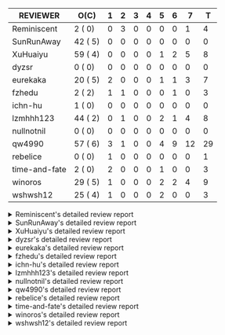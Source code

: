 |   REVIEWER    |  O(C)   | 1 | 2 | 3 | 4 | 5 | 6 | 7  | T  |
|---------------|---------|---|---|---|---|---|---|----|----|
| Reminiscent   |  2 ( 0) | 0 | 3 | 0 | 0 | 0 | 0 |  1 |  4 |
| SunRunAway    | 42 ( 5) | 0 | 0 | 0 | 0 | 0 | 0 |  0 |  0 |
| XuHuaiyu      | 59 ( 4) | 0 | 0 | 0 | 0 | 1 | 2 |  5 |  8 |
| dyzsr         |  0 ( 0) | 0 | 0 | 0 | 0 | 0 | 0 |  0 |  0 |
| eurekaka      | 20 ( 5) | 2 | 0 | 0 | 0 | 1 | 1 |  3 |  7 |
| fzhedu        |  2 ( 2) | 1 | 1 | 0 | 0 | 0 | 1 |  0 |  3 |
| ichn-hu       |  1 ( 0) | 0 | 0 | 0 | 0 | 0 | 0 |  0 |  0 |
| lzmhhh123     | 44 ( 2) | 0 | 1 | 0 | 0 | 2 | 1 |  4 |  8 |
| nullnotnil    |  0 ( 0) | 0 | 0 | 0 | 0 | 0 | 0 |  0 |  0 |
| qw4990        | 57 ( 6) | 3 | 1 | 0 | 0 | 4 | 9 | 12 | 29 |
| rebelice      |  0 ( 0) | 1 | 0 | 0 | 0 | 0 | 0 |  0 |  1 |
| time-and-fate |  2 ( 0) | 2 | 0 | 0 | 0 | 1 | 0 |  0 |  3 |
| winoros       | 29 ( 5) | 1 | 0 | 0 | 0 | 2 | 2 |  4 |  9 |
| wshwsh12      | 25 ( 4) | 1 | 0 | 0 | 0 | 2 | 0 |  0 |  3 |


<details> 
  <summary>Reminiscent's detailed review report</summary> 

## To Be Reviewed

|    REPO    |                                                                   PR                                                                   | C | LASTED |
|------------|----------------------------------------------------------------------------------------------------------------------------------------|---|--------|
| tidb/21896 | [planner: fix union doesn't handle collate correctly (#21854)](https://github.com/pingcap/tidb/pull/21896)                             |   | 43d19h |
| tidb/22354 | [planner: do not cache prepared plan if optimization depends on mutable constant (#22349)](https://github.com/pingcap/tidb/pull/22354) |   | 21d23h |


## Reviewed in Last 7 Days

|    REPO    |                                                                PR                                                                 | C | D |   R    |
|------------|-----------------------------------------------------------------------------------------------------------------------------------|---|---|--------|
| tidb/22641 | [*: do not report error for prepared stmt execution if tidb_snapshot is set (#22568)](https://github.com/pingcap/tidb/pull/22641) |   | 2 | 1h     |
| tidb/22330 | [planner: check error when correlatedAggregateResolver leaves ast.Node (#22222)](https://github.com/pingcap/tidb/pull/22330)      |   | 2 | 21d3h  |
| tidb/22568 | [*: do not report error for prepared stmt execution if tidb_snapshot is set](https://github.com/pingcap/tidb/pull/22568)          |   | 2 | 4d20h  |
| tidb/21964 | [planner: add plancodec id for all type TableScan/IndexScan. (#21935)](https://github.com/pingcap/tidb/pull/21964)                |   | 7 | 34d23h |


</details> 


<details> 
  <summary>SunRunAway's detailed review report</summary> 

## To Be Reviewed

|     REPO     |                                                                      PR                                                                       | C | LASTED  |
|--------------|-----------------------------------------------------------------------------------------------------------------------------------------------|---|---------|
| docs-cn/4913 | [explain: add indexes](https://github.com/pingcap/docs-cn/pull/4913)                                                                          |   | 78d17h  |
| tidb/15370   | [planner,executor: Refactor Shuffle and implement parallel Sort](https://github.com/pingcap/tidb/pull/15370)                                  | Y | 325d18h |
| docs-cn/4933 | [explain: add joins](https://github.com/pingcap/docs-cn/pull/4933)                                                                            |   | 74d20h  |
| tidb/15462   | [executor: implement `graceHashJoin`](https://github.com/pingcap/tidb/pull/15462)                                                             | Y | 321d17h |
| tidb/16967   | [executor: Refactor Shuffle and implement parallel sort (executor part)](https://github.com/pingcap/tidb/pull/16967)                          | Y | 276d10h |
| tidb/17238   | [*: refactor table.Allocator to improve readability](https://github.com/pingcap/tidb/pull/17238)                                              |   | 263d18h |
| tidb/19120   | [executor: Concurrently fetch chunks and insert them to a concurrent hash table in hash build](https://github.com/pingcap/tidb/pull/19120)    |   | 175d21h |
| tidb/19178   | [executor: Refactor probe channel](https://github.com/pingcap/tidb/pull/19178)                                                                |   | 173d16h |
| tidb/19347   | [executor: support new syntax `create/drop binding for digest` for tidb dashboard usage](https://github.com/pingcap/tidb/pull/19347)          |   | 165d23h |
| tidb/19807   | [executor: parallel evaluation for hash aggregate distinct](https://github.com/pingcap/tidb/pull/19807)                                       |   | 151d10h |
| tidb/19900   | [executor: enable inline projection for sort&topN](https://github.com/pingcap/tidb/pull/19900)                                                | Y | 146d18h |
| tidb/20140   | [expressions: Support `bin-to-uuid` and `uuid-to-bin`](https://github.com/pingcap/tidb/pull/20140)                                            |   | 133d22h |
| tidb/20220   | [*: new secondary index value format](https://github.com/pingcap/tidb/pull/20220)                                                             |   | 130d16h |
| tidb/20316   | [docs/design: add design doc for index usage information](https://github.com/pingcap/tidb/pull/20316)                                         |   | 125d17h |
| tidb/20335   | [planner, executor: enable inline projection for Selection](https://github.com/pingcap/tidb/pull/20335)                                       | Y | 122d18h |
| tidb/20360   | [planner: refine explain info for batch cop](https://github.com/pingcap/tidb/pull/20360)                                                      |   | 116d22h |
| tidb/20397   | [parser: replace ast.SelectLockInShareMode with ast.SelectLockForShare](https://github.com/pingcap/tidb/pull/20397)                           |   | 114d18h |
| tidb/20615   | [utils: Avoid panic when getting memory](https://github.com/pingcap/tidb/pull/20615)                                                          |   | 102d2h  |
| tidb/20689   | [expression: make TIME function compatible with MySQL (#19158)](https://github.com/pingcap/tidb/pull/20689)                                   |   | 97d20h  |
| tidb/20752   | [*: trace statsCache and preparePlanCache by Global memory tracker.](https://github.com/pingcap/tidb/pull/20752)                              |   | 92d22h  |
| tidb/20765   | [planner: support stable result mode](https://github.com/pingcap/tidb/pull/20765)                                                             |   | 92d17h  |
| tidb/21207   | [planner: fix the inappropriate out-of-range range estimation rule](https://github.com/pingcap/tidb/pull/21207)                               |   | 71d19h  |
| tidb/21277   | [executor: fix split table with large integers](https://github.com/pingcap/tidb/pull/21277)                                                   |   | 69d20h  |
| tidb/21364   | [expression: Add test cases to cover the cases when invalid int value is casted as TIME (#18653)](https://github.com/pingcap/tidb/pull/21364) |   | 65d1h   |
| tidb/21381   | [*: optimize analyze cluster index table](https://github.com/pingcap/tidb/pull/21381)                                                         |   | 64d17h  |
| tidb/21386   | [expression: Disable cast decimal as string push down to TiFlash](https://github.com/pingcap/tidb/pull/21386)                                 |   | 64d16h  |
| tidb/21834   | [planner: enhanced index range calculation plan](https://github.com/pingcap/tidb/pull/21834)                                                  |   | 48d18h  |
| tidb/21876   | [planner: bypass the DNF restriction if index merge hint is specified (#20799)](https://github.com/pingcap/tidb/pull/21876)                   |   | 46d19h  |
| tidb/21878   | [planner: do not push down lock to pointGet/bacthPointGet when selection exists](https://github.com/pingcap/tidb/pull/21878)                  |   | 46d18h  |
| tidb/21956   | [planner/preprocessor: disallow into-outfile clause in some place](https://github.com/pingcap/tidb/pull/21956)                                |   | 41d23h  |
| tidb/22026   | [expression: separated arithmeticPlusIntSig](https://github.com/pingcap/tidb/pull/22026)                                                      |   | 39d20h  |
| tidb/22043   | [planner, executor: enhance the limit pushdown rule.](https://github.com/pingcap/tidb/pull/22043)                                             |   | 37d10h  |
| tidb/22104   | [executor: fix incompatible escape behaviors in `select into outfile` (#22100)](https://github.com/pingcap/tidb/pull/22104)                   |   | 34d16h  |
| tidb/22107   | [executor: avoid log duplicate index name in slow-log (#22057)](https://github.com/pingcap/tidb/pull/22107)                                   |   | 34d14h  |
| tidb/22114   | [test: fix globalkilltest (#21987)](https://github.com/pingcap/tidb/pull/22114)                                                               |   | 34d12h  |
| tidb/22120   | [executor: fix `update ignore` into not exists partition (#21984)](https://github.com/pingcap/tidb/pull/22120)                                |   | 33d22h  |
| tidb/22181   | [planner, expression: fix error when using IN combined with subquery (#22080)](https://github.com/pingcap/tidb/pull/22181)                    |   | 28d17h  |
| tidb/22217   | [*: rewrite origin SQL with default DB for SQL bindings (#21275)](https://github.com/pingcap/tidb/pull/22217)                                 |   | 27d17h  |
| tidb/22330   | [planner: check error when correlatedAggregateResolver leaves ast.Node (#22222)](https://github.com/pingcap/tidb/pull/22330)                  |   | 22d23h  |
| tidb/22365   | [planner: check index valid while forUpdateRead (#22152)](https://github.com/pingcap/tidb/pull/22365)                                         |   | 21d19h  |
| tidb/22379   | [[experiment] executor: allow aggregation to spill disk when running out of memory quota](https://github.com/pingcap/tidb/pull/22379)         |   | 20d19h  |
| tidb/22485   | [docs: Add design doc for security enhanced mode](https://github.com/pingcap/tidb/pull/22485)                                                 |   | 12d4h   |


## Reviewed in Last 7 Days

| REPO | PR | C | D | R |
|------|----|---|---|---|


</details> 


<details> 
  <summary>XuHuaiyu's detailed review report</summary> 

## To Be Reviewed

|     REPO     |                                                                              PR                                                                              | C | LASTED  |
|--------------|--------------------------------------------------------------------------------------------------------------------------------------------------------------|---|---------|
| tidb/19292   | [planner: suppport left join in join reorder](https://github.com/pingcap/tidb/pull/19292)                                                                    |   | 167d17h |
| docs-cn/5323 | [Update parameter type description](https://github.com/pingcap/docs-cn/pull/5323)                                                                            |   | 15d19h  |
| tidb/19900   | [executor: enable inline projection for sort&topN](https://github.com/pingcap/tidb/pull/19900)                                                               | Y | 146d18h |
| tidb/19957   | [executor: add builtin aggregate function `json_arrayagg`](https://github.com/pingcap/tidb/pull/19957)                                                       | Y | 144d14h |
| tidb/20040   | [planner, expression: take NullFlag into consideration when optimize the `int non-const` <cmp > `non-int const`](https://github.com/pingcap/tidb/pull/20040) | Y | 139d14h |
| tidb/20140   | [expressions: Support `bin-to-uuid` and `uuid-to-bin`](https://github.com/pingcap/tidb/pull/20140)                                                           |   | 133d22h |
| tidb/20311   | [expression: fix overflow error when convert bit to int64 (#20266)](https://github.com/pingcap/tidb/pull/20311)                                              |   | 125d21h |
| tidb/20350   | [executor: support read global indexes in IndexMergeReader and index join](https://github.com/pingcap/tidb/pull/20350)                                       | Y | 119d13h |
| tidb/20505   | [*: Add metrics for oom-action and sql memory usage.](https://github.com/pingcap/tidb/pull/20505)                                                            |   | 106d19h |
| tidb/20576   | [*: fix stats feedback after tableReader handle multiple ranges](https://github.com/pingcap/tidb/pull/20576)                                                 |   | 104d13h |
| tidb/20613   | [executor: fix issue of hash join fetch time inaccurate](https://github.com/pingcap/tidb/pull/20613)                                                         |   | 102d13h |
| tidb/20752   | [*: trace statsCache and preparePlanCache by Global memory tracker.](https://github.com/pingcap/tidb/pull/20752)                                             |   | 92d22h  |
| tidb/20790   | [collation: add pinyin collation for chinese charset support](https://github.com/pingcap/tidb/pull/20790)                                                    |   | 91d20h  |
| tidb/20793   | [planner, executor: enable inline projection for Apply](https://github.com/pingcap/tidb/pull/20793)                                                          |   | 91d20h  |
| tidb/20905   | [planner: fix statement-optimize not work in `TryFastPlan`](https://github.com/pingcap/tidb/pull/20905)                                                      |   | 88d17h  |
| tidb/20972   | [expression: POC implementation of Vitess hashing algorithm.](https://github.com/pingcap/tidb/pull/20972)                                                    |   | 84d1h   |
| tidb/21064   | [planner, executor: fix cast not check error](https://github.com/pingcap/tidb/pull/21064)                                                                    |   | 79d8h   |
| tidb/21149   | [executor:Add runtime stat for IndexMergeReaderExecutor (#20653)](https://github.com/pingcap/tidb/pull/21149)                                                |   | 75d14h  |
| tidb/21228   | [executor: return the result immediately when combining LIMIT row_count with DISTINCT](https://github.com/pingcap/tidb/pull/21228)                           |   | 71d13h  |
| tidb/21304   | [executor: Add the HashAggExec runtime information (#20577)](https://github.com/pingcap/tidb/pull/21304)                                                     |   | 69d12h  |
| tidb/21334   | [*: make rollback work on user-defined variables](https://github.com/pingcap/tidb/pull/21334)                                                                |   | 68d14h  |
| tidb/21340   | [executor: initialize expensive query handler on domain creation](https://github.com/pingcap/tidb/pull/21340)                                                |   | 67d23h  |
| tidb/21476   | [planner: check for decimal format in cast expr (#20836)](https://github.com/pingcap/tidb/pull/21476)                                                        |   | 61d15h  |
| tidb/21536   | [executor: add slow-log file meta cache to avoid repeat read file meta information](https://github.com/pingcap/tidb/pull/21536)                              |   | 57d14h  |
| tidb/21564   | [ddl: fix Incorrect behavior of NO_ZERO_DATE when altering table](https://github.com/pingcap/tidb/pull/21564)                                                |   | 56d15h  |
| tidb/21626   | [test: convert test to benchmard test to make ci stable (#21616)](https://github.com/pingcap/tidb/pull/21626)                                                |   | 54d23h  |
| tidb/21680   | [planner: report error when ORDER BY conflicts with DISTINCT (#21286)](https://github.com/pingcap/tidb/pull/21680)                                           |   | 53d16h  |
| tidb/21839   | [planner/core: add 'split table using statistics' statement](https://github.com/pingcap/tidb/pull/21839)                                                     |   | 48d15h  |
| tidb/21853   | [expression: fix compatibility behaviors in time_format with MySQL (#21559)](https://github.com/pingcap/tidb/pull/21853)                                     |   | 47d19h  |
| tidb/21896   | [planner: fix union doesn't handle collate correctly (#21854)](https://github.com/pingcap/tidb/pull/21896)                                                   |   | 43d19h  |
| tidb/22014   | [executor: fix unstable test Issue16696 (#22009)](https://github.com/pingcap/tidb/pull/22014)                                                                |   | 40d17h  |
| tidb/22107   | [executor: avoid log duplicate index name in slow-log (#22057)](https://github.com/pingcap/tidb/pull/22107)                                                  |   | 34d14h  |
| tidb/22120   | [executor: fix `update ignore` into not exists partition (#21984)](https://github.com/pingcap/tidb/pull/22120)                                               |   | 33d22h  |
| tidb/22131   | [privilege: remove leading and trailing space when create user and role](https://github.com/pingcap/tidb/pull/22131)                                         |   | 33d19h  |
| tidb/22142   | [store: trace `loadRegion` to see the PD region cache loading (#22092)](https://github.com/pingcap/tidb/pull/22142)                                          |   | 30d0h   |
| tidb/22149   | [session: set process info before building plan (#22101)](https://github.com/pingcap/tidb/pull/22149)                                                        |   | 29d19h  |
| tidb/22163   | [expression: separated arithmeticMinusIntSig](https://github.com/pingcap/tidb/pull/22163)                                                                    |   | 29d13h  |
| tidb/22186   | [executor: fix select into outfile with year type column has no data (#22175)](https://github.com/pingcap/tidb/pull/22186)                                   |   | 28d16h  |
| tidb/22294   | [planner, table: optimize the list partition pruner for range query](https://github.com/pingcap/tidb/pull/22294)                                             |   | 25d20h  |
| tidb/22307   | [ddl: fix update can see columns not public](https://github.com/pingcap/tidb/pull/22307)                                                                     |   | 25d16h  |
| tidb/22381   | [planner: check schema stale for plan cache when forUpdateRead](https://github.com/pingcap/tidb/pull/22381)                                                  |   | 20d14h  |
| tidb/22403   | [planner: reorder inner joins simplified from outer joins (#22392)](https://github.com/pingcap/tidb/pull/22403)                                              |   | 18d22h  |
| tidb/22407   | [types: fix return err when decimal from string value](https://github.com/pingcap/tidb/pull/22407)                                                           |   | 18d19h  |
| tidb/22418   | [expression: Optimize builtinArithmeticModRealSig and builtinGreatestDecimalSig using MergeNull method](https://github.com/pingcap/tidb/pull/22418)          |   | 16d0h   |
| tidb/22426   | [expression: fix bugs in builtinfunction ArithmeticMinusInt logic](https://github.com/pingcap/tidb/pull/22426)                                               |   | 15d16h  |
| tidb/22432   | [types,execute: fix errcode return like mysql when inserting incorrect int value ](https://github.com/pingcap/tidb/pull/22432)                               |   | 14d21h  |
| tidb/22463   | [executor: make memory tracker for aggregate more accurate.](https://github.com/pingcap/tidb/pull/22463)                                                     |   | 12d23h  |
| tidb/22472   | [planner, statistics: build the global statistics for the partition table](https://github.com/pingcap/tidb/pull/22472)                                       |   | 12d17h  |
| tidb/22491   | [executor: skip null data in common handle during point-get (#22483)](https://github.com/pingcap/tidb/pull/22491)                                            |   | 11d19h  |
| tidb/22507   | [types: fix the bug about the wrong query result for decimal type ](https://github.com/pingcap/tidb/pull/22507)                                              |   | 8d23h   |
| tidb/22597   | [session, exectutor: Guarantee external consistency by default; Add an explicit begin statement to disable it](https://github.com/pingcap/tidb/pull/22597)   |   | 5d17h   |
| tidb/22616   | [expression: from_unixtime accept 64-bit integers](https://github.com/pingcap/tidb/pull/22616)                                                               |   | 4d23h   |
| tidb/22617   | [metrics: fix wrong bucket name of coprocessor cache (#22454)](https://github.com/pingcap/tidb/pull/22617)                                                   |   | 4d23h   |
| tidb/22618   | [metrics: fix wrong bucket name of coprocessor cache (#22454)](https://github.com/pingcap/tidb/pull/22618)                                                   |   | 4d23h   |
| tidb/22624   | [ planner: not pruning column used by union scan condition (#21640)](https://github.com/pingcap/tidb/pull/22624)                                             |   | 4d17h   |
| tidb/22636   | [statistics: refactor the statistics package use the RestrictedSQLExecutor API](https://github.com/pingcap/tidb/pull/22636)                                  |   | 1d23h   |
| tidb/22640   | [*: refactor ExecuteInternal to return single resultset (#22546)](https://github.com/pingcap/tidb/pull/22640)                                                |   | 1d20h   |
| tidb/22655   | [*: refactor ExecuteInternal to return single resultset (#22546)](https://github.com/pingcap/tidb/pull/22655)                                                |   | 1d0h    |
| tidb/22679   | [executor: support checking schemaVer before staleness transaction begins](https://github.com/pingcap/tidb/pull/22679)                                       |   | 14h     |


## Reviewed in Last 7 Days

|     REPO     |                                                               PR                                                                | C | D |   R    |
|--------------|---------------------------------------------------------------------------------------------------------------------------------|---|---|--------|
| tidb/22454   | [metrics: fix wrong bucket name of coprocessor cache](https://github.com/pingcap/tidb/pull/22454)                               |   | 5 | 8d17h  |
| tidb/22593   | [server: remove TokenLimitGauge and use ConfigStatus instead. (#22590)](https://github.com/pingcap/tidb/pull/22593)             |   | 6 | 0h     |
| tidb/22570   | [server: add token usage gauge for tidb (#22511)](https://github.com/pingcap/tidb/pull/22570)                                   |   | 6 | 16h    |
| tidb/22577   | [expression, types: fix unexpected result from TIME() when fsp digits > 6 (#21652)](https://github.com/pingcap/tidb/pull/22577) |   | 7 | 0h     |
| docs/4729    | [tidb: Refine the doc for global kill](https://github.com/pingcap/docs/pull/4729)                                               |   | 7 | 1h     |
| tidb/21676   | [expression: fix compatibility of extract day_time unit functions (#21601)](https://github.com/pingcap/tidb/pull/21676)         |   | 7 | 46d18h |
| tidb/21700   | [expression: fix incompatible result of `JSON_SEARCH()` (#20164)](https://github.com/pingcap/tidb/pull/21700)                   | Y | 7 | 43d19h |
| docs-cn/5386 | [tidb: add doc for global kill](https://github.com/pingcap/docs-cn/pull/5386)                                                   |   | 7 | 1d20h  |


</details> 


<details> 
  <summary>dyzsr's detailed review report</summary> 

## To Be Reviewed

| REPO | PR | C | LASTED |
|------|----|---|--------|


## Reviewed in Last 7 Days

| REPO | PR | C | D | R |
|------|----|---|---|---|


</details> 


<details> 
  <summary>eurekaka's detailed review report</summary> 

## To Be Reviewed

|    REPO    |                                                                   PR                                                                   | C | LASTED  |
|------------|----------------------------------------------------------------------------------------------------------------------------------------|---|---------|
| tidb/14729 | [planner: fix constant propagation for PredicatePushDown](https://github.com/pingcap/tidb/pull/14729)                                  | Y | 357d17h |
| tidb/14831 | [planner/cascades: add implementationRule for IndexLookUpJoin](https://github.com/pingcap/tidb/pull/14831)                             |   | 350d17h |
| tidb/15090 | [planner/cascades: refine the row count estimation of TiKV layer Selection](https://github.com/pingcap/tidb/pull/15090)                |   | 336d18h |
| tidb/15157 | [planner/cascades: implement `HashCode` method for all the LogicalPlans](https://github.com/pingcap/tidb/pull/15157)                   | Y | 334d14h |
| tidb/15335 | [planner/cascades: add transformation rule PullAggregationUpApply & EliminateMaxOneRow](https://github.com/pingcap/tidb/pull/15335)    |   | 327d17h |
| tidb/15370 | [planner,executor: Refactor Shuffle and implement parallel Sort](https://github.com/pingcap/tidb/pull/15370)                           | Y | 325d18h |
| tidb/17276 | [planner/cascades: add rule InjectProjectionBelowSort](https://github.com/pingcap/tidb/pull/17276)                                     | Y | 260d9h  |
| tidb/18882 | [planner, executor: add explain for `MetricSummaryTableExtractor`](https://github.com/pingcap/tidb/pull/18882)                         | Y | 187d17h |
| tidb/19347 | [executor: support new syntax `create/drop binding for digest` for tidb dashboard usage](https://github.com/pingcap/tidb/pull/19347)   |   | 165d23h |
| tidb/20877 | [statistics: collect index usage information](https://github.com/pingcap/tidb/pull/20877)                                              |   | 89d16h  |
| tidb/21444 | [planner: ignore anonymous index while tiflash replica is available](https://github.com/pingcap/tidb/pull/21444)                       |   | 62d12h  |
| tidb/21680 | [planner: report error when ORDER BY conflicts with DISTINCT (#21286)](https://github.com/pingcap/tidb/pull/21680)                     |   | 53d16h  |
| tidb/21994 | [range: fix overflow value access index ](https://github.com/pingcap/tidb/pull/21994)                                                  |   | 40d23h  |
| tidb/22330 | [planner: check error when correlatedAggregateResolver leaves ast.Node (#22222)](https://github.com/pingcap/tidb/pull/22330)           |   | 22d23h  |
| tidb/22342 | [session: fix two cases when updating bind info (#22338)](https://github.com/pingcap/tidb/pull/22342)                                  |   | 22d18h  |
| tidb/22354 | [planner: do not cache prepared plan if optimization depends on mutable constant (#22349)](https://github.com/pingcap/tidb/pull/22354) |   | 21d23h  |
| tidb/22369 | [session: fix the duplicate binding case when updating bind info (#22367)](https://github.com/pingcap/tidb/pull/22369)                 |   | 21d17h  |
| tidb/22416 | [core: fix subQuery at projection in only_full_group](https://github.com/pingcap/tidb/pull/22416)                                      |   | 17d11h  |
| tidb/22559 | [planner: split test data from test cases in cbo_test.go](https://github.com/pingcap/tidb/pull/22559)                                  |   | 6d19h   |
| tidb/22653 | [bindinfo: use new sql apis](https://github.com/pingcap/tidb/pull/22653)                                                               |   | 1d2h    |


## Reviewed in Last 7 Days

|        REPO         |                                                         PR                                                         | C | D |   R    |
|---------------------|--------------------------------------------------------------------------------------------------------------------|---|---|--------|
| docs-cn/5468        | [Fix a typo in a statement example](https://github.com/pingcap/docs-cn/pull/5468)                                  |   | 1 | 0h     |
| automated-tests/534 | [add spm 2.0 ticases](https://github.com/pingcap/automated-tests/pull/534)                                         |   | 1 | 73d20h |
| tidb/22624          | [ planner: not pruning column used by union scan condition (#21640)](https://github.com/pingcap/tidb/pull/22624)   |   | 5 | 0h     |
| tidb/22504          | [*:Fix the fetchHotRegion bug that the count always zero](https://github.com/pingcap/tidb/pull/22504)              |   | 6 | 3d21h  |
| tidb/22443          | [planner: fix panic while get part of partition key values](https://github.com/pingcap/tidb/pull/22443)            |   | 7 | 7d3h   |
| tidb/22452          | [planner: fix panic while get part of partition key values](https://github.com/pingcap/tidb/pull/22452)            |   | 7 | 7d0h   |
| tidb/22565          | [statistics: fix panic occurs when stats cache inconsistency (#22465)](https://github.com/pingcap/tidb/pull/22565) | Y | 7 | 0h     |


</details> 


<details> 
  <summary>fzhedu's detailed review report</summary> 

## To Be Reviewed

|    REPO    |                                                   PR                                                   | C | LASTED  |
|------------|--------------------------------------------------------------------------------------------------------|---|---------|
| tidb/19845 | [expression:fix FORMAT compatibility issue #11206](https://github.com/pingcap/tidb/pull/19845)         | Y | 148d15h |
| tidb/20117 | [optimizer: fix issue on incorrect result of natural join](https://github.com/pingcap/tidb/pull/20117) | Y | 134d20h |


## Reviewed in Last 7 Days

|    REPO    |                                                         PR                                                         | C | D |   R    |
|------------|--------------------------------------------------------------------------------------------------------------------|---|---|--------|
| tidb/22662 | [planner/core: let mpp support partition tables](https://github.com/pingcap/tidb/pull/22662)                       |   | 1 | 7h     |
| tidb/22428 | [unistore/cophandler: change the logic of mpp execution in unit test.](https://github.com/pingcap/tidb/pull/22428) |   | 2 | 13d21h |
| tics/1379  | [Fix ExchangeSender: remove duplicated write stream operation](https://github.com/pingcap/tics/pull/1379)          |   | 6 | 3d0h   |


</details> 


<details> 
  <summary>ichn-hu's detailed review report</summary> 

## To Be Reviewed

|    REPO    |                                                            PR                                                            | C | LASTED |
|------------|--------------------------------------------------------------------------------------------------------------------------|---|--------|
| tidb/21853 | [expression: fix compatibility behaviors in time_format with MySQL (#21559)](https://github.com/pingcap/tidb/pull/21853) |   | 47d19h |


## Reviewed in Last 7 Days

| REPO | PR | C | D | R |
|------|----|---|---|---|


</details> 


<details> 
  <summary>lzmhhh123's detailed review report</summary> 

## To Be Reviewed

|     REPO     |                                                                  PR                                                                   | C | LASTED  |
|--------------|---------------------------------------------------------------------------------------------------------------------------------------|---|---------|
| tidb/14729   | [planner: fix constant propagation for PredicatePushDown](https://github.com/pingcap/tidb/pull/14729)                                 | Y | 357d17h |
| docs-cn/4913 | [explain: add indexes](https://github.com/pingcap/docs-cn/pull/4913)                                                                  |   | 78d17h  |
| tidb/17414   | [add curCost based join reorder algorithm](https://github.com/pingcap/tidb/pull/17414)                                                |   | 252d18h |
| tidb/19347   | [executor: support new syntax `create/drop binding for digest` for tidb dashboard usage](https://github.com/pingcap/tidb/pull/19347)  |   | 165d23h |
| tidb/19698   | [*: update test cases to support new collation enabled by default](https://github.com/pingcap/tidb/pull/19698)                        |   | 153d22h |
| tidb/20044   | [expression: Add column nullability checking before "refine args"](https://github.com/pingcap/tidb/pull/20044)                        | Y | 139d7h  |
| tidb/20444   | [expression: add json_merge_patch](https://github.com/pingcap/tidb/pull/20444)                                                        |   | 111d21h |
| tidb/20465   | [expression: add uuidShortFunction](https://github.com/pingcap/tidb/pull/20465)                                                       |   | 110d19h |
| tidb/20505   | [*: Add metrics for oom-action and sql memory usage.](https://github.com/pingcap/tidb/pull/20505)                                     |   | 106d19h |
| tidb/20618   | [planner: fix update generated columns error](https://github.com/pingcap/tidb/pull/20618)                                             |   | 101d20h |
| tidb/20642   | [executor: modify admin executors to support partitioned table with global index](https://github.com/pingcap/tidb/pull/20642)         |   | 99d15h  |
| tidb/20825   | [executor: add diagnosis rule to check Transparent Huge Pages(THP) enabled (#20611)](https://github.com/pingcap/tidb/pull/20825)      |   | 90d18h  |
| tidb/20903   | [planner: fix confused and unnecessary double-projection in plans.](https://github.com/pingcap/tidb/pull/20903)                       |   | 88d17h  |
| tidb/21018   | [planner: don't push down null sensitive join conditions (#19620)](https://github.com/pingcap/tidb/pull/21018)                        |   | 82d17h  |
| tidb/21051   | [executor: change read slow-log file module to concurrent](https://github.com/pingcap/tidb/pull/21051)                                |   | 81d14h  |
| tidb/21195   | [brie: integrate lightning to suport IMPORT statement](https://github.com/pingcap/tidb/pull/21195)                                    |   | 71d22h  |
| tidb/21334   | [*: make rollback work on user-defined variables](https://github.com/pingcap/tidb/pull/21334)                                         |   | 68d14h  |
| tidb/21347   | [session: make rollback work on global variables](https://github.com/pingcap/tidb/pull/21347)                                         |   | 67d19h  |
| tidb/21401   | [expression: incompatibility with MySQL for ADDTIME()](https://github.com/pingcap/tidb/pull/21401)                                    |   | 64d11h  |
| tidb/21444   | [planner: ignore anonymous index while tiflash replica is available](https://github.com/pingcap/tidb/pull/21444)                      |   | 62d12h  |
| tidb/21487   | [*: ensure TABLE statement works](https://github.com/pingcap/tidb/pull/21487)                                                         |   | 61d4h   |
| tidb/21641   | [executor: Fix pessimistic lock doesn't work on the partition table for subquery/joins](https://github.com/pingcap/tidb/pull/21641)   |   | 54d18h  |
| tidb/21651   | [planner: allow filter condition pushing down to IndexScan for prefix index](https://github.com/pingcap/tidb/pull/21651)              |   | 54d13h  |
| tidb/21680   | [planner: report error when ORDER BY conflicts with DISTINCT (#21286)](https://github.com/pingcap/tidb/pull/21680)                    |   | 53d16h  |
| tidb/21954   | [planner/cascades: add rule `PushSelDownApply`](https://github.com/pingcap/tidb/pull/21954)                                           |   | 41d23h  |
| tidb/22089   | [executor: fix signed cluster index behavior (#22085)](https://github.com/pingcap/tidb/pull/22089)                                    |   | 34d22h  |
| tidb/22126   | [*: add `sys` schema, `sys.SCHEMA_UNUSED_INDEXES` view and `sys.SCHEMA_INDEX_USAGE` view](https://github.com/pingcap/tidb/pull/22126) |   | 33d19h  |
| tidb/22149   | [session: set process info before building plan (#22101)](https://github.com/pingcap/tidb/pull/22149)                                 |   | 29d19h  |
| tidb/22188   | [planner: do not use indexMerge when the path only use a single index (#22168)](https://github.com/pingcap/tidb/pull/22188)           |   | 28d13h  |
| tidb/22361   | [table: fix insert into _tidb_rowid panic and rebase it if needed (#22062)](https://github.com/pingcap/tidb/pull/22361)               |   | 21d20h  |
| tidb/22372   | [executor: fix SelectForUpdate in decorrelated subquery under pessimistic mode](https://github.com/pingcap/tidb/pull/22372)           |   | 21d9h   |
| tidb/22426   | [expression: fix bugs in builtinfunction ArithmeticMinusInt logic](https://github.com/pingcap/tidb/pull/22426)                        |   | 15d16h  |
| tidb/22430   | [*: refactor table.Table interface, clean up unnecessay methods](https://github.com/pingcap/tidb/pull/22430)                          |   | 14d23h  |
| tidb/22433   | [statistics: merge partition-level TopN to global-level TopN](https://github.com/pingcap/tidb/pull/22433)                             |   | 14d19h  |
| tidb/22463   | [executor: make memory tracker for aggregate more accurate.](https://github.com/pingcap/tidb/pull/22463)                              |   | 12d23h  |
| tidb/22478   | [planner, executor: fix query partition table with global unique index get wrong result](https://github.com/pingcap/tidb/pull/22478)  |   | 12d13h  |
| tidb/22607   | [store/tikv: expose failpoints that are used externally](https://github.com/pingcap/tidb/pull/22607)                                  |   | 5d13h   |
| tidb/22631   | [executor: refine window processor](https://github.com/pingcap/tidb/pull/22631)                                                       |   | 2d23h   |
| tidb/22644   | [*: adapt new api for the executor package](https://github.com/pingcap/tidb/pull/22644)                                               |   | 1d18h   |
| tidb/22656   | [*: move new api out of session package (#22591)](https://github.com/pingcap/tidb/pull/22656)                                         |   | 1d0h    |
| tidb/22657   | [*: move new api out of session package (#22591)](https://github.com/pingcap/tidb/pull/22657)                                         |   | 1d0h    |
| tidb/22662   | [planner/core: let mpp support partition tables](https://github.com/pingcap/tidb/pull/22662)                                          |   | 18h     |
| tidb/22668   | [plan, mpp: refine the precision of avg(decimal) for mpp](https://github.com/pingcap/tidb/pull/22668)                                 |   | 17h     |
| tidb/22676   | [store/tikv: move EtcdBackend out](https://github.com/pingcap/tidb/pull/22676)                                                        |   | 15h     |


## Reviewed in Last 7 Days

|    REPO    |                                                                 PR                                                                 | C | D |   R    |
|------------|------------------------------------------------------------------------------------------------------------------------------------|---|---|--------|
| tidb/22641 | [*: do not report error for prepared stmt execution if tidb_snapshot is set (#22568)](https://github.com/pingcap/tidb/pull/22641)  |   | 2 | 1h     |
| tidb/21553 | [table: fix zero date in different sqlmode (#20206)](https://github.com/pingcap/tidb/pull/21553)                                   | Y | 5 | 52d1h  |
| tidb/22568 | [*: do not report error for prepared stmt execution if tidb_snapshot is set](https://github.com/pingcap/tidb/pull/22568)           |   | 5 | 1d23h  |
| tidb/21877 | [planner: fix correlated aggregates which should be evaluated in outer query (#21431)](https://github.com/pingcap/tidb/pull/21877) |   | 6 | 40d22h |
| tidb/22580 | [expression: handle duration type infer in least and greatest (#22271)](https://github.com/pingcap/tidb/pull/22580)                |   | 7 | 0h     |
| tidb/22562 | [expression: fix type infer for tidb's builtin compare(least and great…](https://github.com/pingcap/tidb/pull/22562)               |   | 7 | 5h     |
| tidb/22577 | [expression, types: fix unexpected result from TIME() when fsp digits > 6 (#21652)](https://github.com/pingcap/tidb/pull/22577)    |   | 7 | 0h     |
| tidb/21850 | [expression: add implicit eval int and real for function dayname (#21806)](https://github.com/pingcap/tidb/pull/21850)             |   | 7 | 41d1h  |


</details> 


<details> 
  <summary>nullnotnil's detailed review report</summary> 

## To Be Reviewed

| REPO | PR | C | LASTED |
|------|----|---|--------|


## Reviewed in Last 7 Days

| REPO | PR | C | D | R |
|------|----|---|---|---|


</details> 


<details> 
  <summary>qw4990's detailed review report</summary> 

## To Be Reviewed

|    REPO    |                                                                           PR                                                                           | C | LASTED  |
|------------|--------------------------------------------------------------------------------------------------------------------------------------------------------|---|---------|
| tidb/16305 | [expression: separate signatures for `ModInt`](https://github.com/pingcap/tidb/pull/16305)                                                             | Y | 295d23h |
| tidb/16967 | [executor: Refactor Shuffle and implement parallel sort (executor part)](https://github.com/pingcap/tidb/pull/16967)                                   | Y | 276d10h |
| tidb/17396 | [types: improve StrToDate performance](https://github.com/pingcap/tidb/pull/17396)                                                                     | Y | 253d10h |
| tidb/18882 | [planner, executor: add explain for `MetricSummaryTableExtractor`](https://github.com/pingcap/tidb/pull/18882)                                         | Y | 187d17h |
| tidb/19029 | [types: fix unexpected NOT_NULL flags](https://github.com/pingcap/tidb/pull/19029)                                                                     |   | 180d22h |
| tidb/19120 | [executor: Concurrently fetch chunks and insert them to a concurrent hash table in hash build](https://github.com/pingcap/tidb/pull/19120)             |   | 175d21h |
| tidb/19292 | [planner: suppport left join in join reorder](https://github.com/pingcap/tidb/pull/19292)                                                              |   | 167d17h |
| tidb/20011 | [statistics: fix incorrect total count used in index selectivity computation](https://github.com/pingcap/tidb/pull/20011)                              |   | 140d15h |
| tidb/20316 | [docs/design: add design doc for index usage information](https://github.com/pingcap/tidb/pull/20316)                                                  |   | 125d17h |
| tidb/20354 | [planner: rename relational operators (#14575)](https://github.com/pingcap/tidb/pull/20354)                                                            | Y | 118d5h  |
| tidb/20689 | [expression: make TIME function compatible with MySQL (#19158)](https://github.com/pingcap/tidb/pull/20689)                                            |   | 97d20h  |
| tidb/20708 | [*: separate auto_increment ID allocator from _tidb_rowid allocator](https://github.com/pingcap/tidb/pull/20708)                                       |   | 96d20h  |
| tidb/20972 | [expression: POC implementation of Vitess hashing algorithm.](https://github.com/pingcap/tidb/pull/20972)                                              |   | 84d1h   |
| tidb/21018 | [planner: don't push down null sensitive join conditions (#19620)](https://github.com/pingcap/tidb/pull/21018)                                         |   | 82d17h  |
| tidb/21149 | [executor:Add runtime stat for IndexMergeReaderExecutor (#20653)](https://github.com/pingcap/tidb/pull/21149)                                          |   | 75d14h  |
| tidb/21304 | [executor: Add the HashAggExec runtime information (#20577)](https://github.com/pingcap/tidb/pull/21304)                                               |   | 69d12h  |
| tidb/21318 | [planner, expression: use the range of column types to simplify expressions](https://github.com/pingcap/tidb/pull/21318)                               |   | 68d19h  |
| tidb/21359 | [*: add runtime stats for split region statement](https://github.com/pingcap/tidb/pull/21359)                                                          |   | 67d13h  |
| tidb/21401 | [expression: incompatibility with MySQL for ADDTIME()](https://github.com/pingcap/tidb/pull/21401)                                                     |   | 64d11h  |
| tidb/21424 | [sessionctx: move set variable to sysvar struct](https://github.com/pingcap/tidb/pull/21424)                                                           |   | 63d5h   |
| tidb/21476 | [planner: check for decimal format in cast expr (#20836)](https://github.com/pingcap/tidb/pull/21476)                                                  |   | 61d15h  |
| tidb/21508 | [execution: fix dayofweek('0000-00-00') behavior](https://github.com/pingcap/tidb/pull/21508)                                                          |   | 60d10h  |
| tidb/21680 | [planner: report error when ORDER BY conflicts with DISTINCT (#21286)](https://github.com/pingcap/tidb/pull/21680)                                     |   | 53d16h  |
| tidb/21876 | [planner: bypass the DNF restriction if index merge hint is specified (#20799)](https://github.com/pingcap/tidb/pull/21876)                            |   | 46d19h  |
| tidb/21887 | [types: support %X %V %W formats for STR_TO_DATE()](https://github.com/pingcap/tidb/pull/21887)                                                        |   | 45d11h  |
| tidb/21930 | [planner: propagate NDV of column groups across plan nodes (#17854)](https://github.com/pingcap/tidb/pull/21930)                                       |   | 42d18h  |
| tidb/21977 | [expression: log functions that can not be pushed to cop](https://github.com/pingcap/tidb/pull/21977)                                                  |   | 41d15h  |
| tidb/22090 | [planner: push aggregation operators down to projection and union by default](https://github.com/pingcap/tidb/pull/22090)                              |   | 34d22h  |
| tidb/22104 | [executor: fix incompatible escape behaviors in `select into outfile` (#22100)](https://github.com/pingcap/tidb/pull/22104)                            |   | 34d16h  |
| tidb/22107 | [executor: avoid log duplicate index name in slow-log (#22057)](https://github.com/pingcap/tidb/pull/22107)                                            |   | 34d14h  |
| tidb/22146 | [executor: forbid SFU on view](https://github.com/pingcap/tidb/pull/22146)                                                                             |   | 29d21h  |
| tidb/22217 | [*: rewrite origin SQL with default DB for SQL bindings (#21275)](https://github.com/pingcap/tidb/pull/22217)                                          |   | 27d17h  |
| tidb/22234 | [executor, planner: ON DUPLICATE UPDATE can refer to un-project col (#14412)](https://github.com/pingcap/tidb/pull/22234)                              |   | 27d15h  |
| tidb/22261 | [time: fix parse datetime won't truncate the reluctant string (#22232)](https://github.com/pingcap/tidb/pull/22261)                                    |   | 26d19h  |
| tidb/22307 | [ddl: fix update can see columns not public](https://github.com/pingcap/tidb/pull/22307)                                                               |   | 25d16h  |
| tidb/22342 | [session: fix two cases when updating bind info (#22338)](https://github.com/pingcap/tidb/pull/22342)                                                  |   | 22d18h  |
| tidb/22369 | [session: fix the duplicate binding case when updating bind info (#22367)](https://github.com/pingcap/tidb/pull/22369)                                 |   | 21d17h  |
| tidb/22374 | [expression: separated arithmeticIntDivideSig](https://github.com/pingcap/tidb/pull/22374)                                                             |   | 21d0h   |
| tidb/22406 | [executor: metrics slow query is divided into internal and general (#22350)](https://github.com/pingcap/tidb/pull/22406)                               |   | 18d19h  |
| tidb/22409 | [*: use CLUSTERED and NONCLUSTERED to control primary key type](https://github.com/pingcap/tidb/pull/22409)                                            |   | 18d18h  |
| tidb/22415 | [ddl: refactor placement package](https://github.com/pingcap/tidb/pull/22415)                                                                          |   | 17d17h  |
| tidb/22426 | [expression: fix bugs in builtinfunction ArithmeticMinusInt logic](https://github.com/pingcap/tidb/pull/22426)                                         |   | 15d16h  |
| tidb/22433 | [statistics: merge partition-level TopN to global-level TopN](https://github.com/pingcap/tidb/pull/22433)                                              |   | 14d19h  |
| tidb/22456 | [distsql, executor: disable cache during staleness transaction](https://github.com/pingcap/tidb/pull/22456)                                            |   | 13d15h  |
| tidb/22471 | [ddl, executor: fix creating unique index without partition column error when enable-global-index is true](https://github.com/pingcap/tidb/pull/22471) |   | 12d17h  |
| tidb/22489 | [infoschema: support query partition_id from infoschema.partitions (#22240)](https://github.com/pingcap/tidb/pull/22489)                               |   | 11d19h  |
| tidb/22490 | [infoschema: support query partition_id from infoschema.partitions (#22240)](https://github.com/pingcap/tidb/pull/22490)                               |   | 11d19h  |
| tidb/22507 | [types: fix the bug about the wrong query result for decimal type ](https://github.com/pingcap/tidb/pull/22507)                                        |   | 8d23h   |
| tidb/22541 | [expression: Support builtin function SOUNDEX](https://github.com/pingcap/tidb/pull/22541)                                                             |   | 7d9h    |
| tidb/22565 | [statistics: fix panic occurs when stats cache inconsistency (#22465)](https://github.com/pingcap/tidb/pull/22565)                                     | Y | 6d17h   |
| tidb/22625 | [planner, statistics: allow (auto) analyze single partition in dynamic-only mode](https://github.com/pingcap/tidb/pull/22625)                          |   | 4d14h   |
| tidb/22638 | [ddl, session: add tidb_enable_exchange_partition variable](https://github.com/pingcap/tidb/pull/22638)                                                |   | 1d21h   |
| tidb/22641 | [*: do not report error for prepared stmt execution if tidb_snapshot is set (#22568)](https://github.com/pingcap/tidb/pull/22641)                      |   | 1d19h   |
| tidb/22649 | [planner: decorrelate LogicalApply with inner join as the inner child](https://github.com/pingcap/tidb/pull/22649)                                     |   | 1d16h   |
| tidb/22666 | [expression: correct constant propagation for collation](https://github.com/pingcap/tidb/pull/22666)                                                   |   | 18h     |
| tidb/22668 | [plan, mpp: refine the precision of avg(decimal) for mpp](https://github.com/pingcap/tidb/pull/22668)                                                  |   | 17h     |
| tidb/22682 | [statistics: introduce new estimation logic when index histogram fails to estimate](https://github.com/pingcap/tidb/pull/22682)                        |   | 9h      |


## Reviewed in Last 7 Days

|    REPO     |                                                                          PR                                                                          | C | D |   R    |
|-------------|------------------------------------------------------------------------------------------------------------------------------------------------------|---|---|--------|
| tidb/22667  | [statistics: merge the partition-level stats to global-level stats](https://github.com/pingcap/tidb/pull/22667)                                      |   | 1 | 4h     |
| parser/1164 | [ast: support `explain format = 'test'` syntax](https://github.com/pingcap/parser/pull/1164)                                                         |   | 1 | 1h     |
| tidb/22554  | [planner: change the content of AnalyzeTableID to build global-stats](https://github.com/pingcap/tidb/pull/22554)                                    |   | 1 | 6d3h   |
| tidb/22608  | [statistics: fix bug when bootstrap version 2 stats](https://github.com/pingcap/tidb/pull/22608)                                                     |   | 2 | 3d8h   |
| tidb/21553  | [table: fix zero date in different sqlmode (#20206)](https://github.com/pingcap/tidb/pull/21553)                                                     | Y | 5 | 52d1h  |
| tidb/22614  | [expression: incorporate unicode_ci into constant propagation (#19555)](https://github.com/pingcap/tidb/pull/22614)                                  | Y | 5 | 4h     |
| tidb/22615  | [expression: allow function coercibility derive to DERIVATIO ... (#19462)](https://github.com/pingcap/tidb/pull/22615)                               | Y | 5 | 4h     |
| tidb/21137  | [executor: specially handle empty input for apply's outer child aggregate (#20544)](https://github.com/pingcap/tidb/pull/21137)                      |   | 5 | 70d23h |
| tidb/22599  | [expression: fix incorrect collation when cast non-string type arg to string type (#19186)](https://github.com/pingcap/tidb/pull/22599)              | Y | 6 | 1h     |
| tidb/22459  | [server: retry executing sql without tiflash after tiflash is down](https://github.com/pingcap/tidb/pull/22459)                                      |   | 6 | 7d21h  |
| tidb/22602  | [expression: fix wrong collation and coercibility (#19169)](https://github.com/pingcap/tidb/pull/22602)                                              | Y | 6 | 0h     |
| tidb/22529  | [*: refactor `CompilePattern` and `DoMatch` used by `like` (#20610)](https://github.com/pingcap/tidb/pull/22529)                                     |   | 6 | 2d3h   |
| tidb/22582  | [expression: support handle two collation cannot substituted to each other (#19036)](https://github.com/pingcap/tidb/pull/22582)                     | Y | 6 | 16h    |
| tidb/21408  | [statistics: fix a bug which causes panic when using the clustered index and the new collation (#21379)](https://github.com/pingcap/tidb/pull/21408) |   | 6 | 58d0h  |
| tidb/22588  | [config: add config metrics (#22586)](https://github.com/pingcap/tidb/pull/22588)                                                                    |   | 6 | 2h     |
| tidb/20981  | [expression: fix wrong inferred type for sum and avg (#20926)](https://github.com/pingcap/tidb/pull/20981)                                           |   | 6 | 78d0h  |
| tidb/21877  | [planner: fix correlated aggregates which should be evaluated in outer query (#21431)](https://github.com/pingcap/tidb/pull/21877)                   |   | 6 | 40d22h |
| tidb/21464  | [server: return results of ongoing queries when graceful shutdown (#19669)](https://github.com/pingcap/tidb/pull/21464)                              |   | 7 | 55d7h  |
| tidb/22575  | [*: fix LIKE expressions with _ following % (#17418)](https://github.com/pingcap/tidb/pull/22575)                                                    | Y | 7 | 2h     |
| tidb/21964  | [planner: add plancodec id for all type TableScan/IndexScan. (#21935)](https://github.com/pingcap/tidb/pull/21964)                                   |   | 7 | 35d5h  |
| tidb/22564  | [statistics: add tests for version 2 stats and fix bug](https://github.com/pingcap/tidb/pull/22564)                                                  |   | 7 | 2h     |
| tidb/22561  | [metrics: add server info metric (#22556)](https://github.com/pingcap/tidb/pull/22561)                                                               |   | 7 | 0h     |
| tidb/22560  | [metrics: add server info metric (#22556)](https://github.com/pingcap/tidb/pull/22560)                                                               |   | 7 | 0h     |
| tidb/21425  | [planner: natural join not consider rowid and null eq not propagate (#21328)](https://github.com/pingcap/tidb/pull/21425)                            |   | 7 | 56d2h  |
| tidb/21850  | [expression: add implicit eval int and real for function dayname (#21806)](https://github.com/pingcap/tidb/pull/21850)                               |   | 7 | 40d23h |
| tidb/22174  | [expression, ddl: check the argument count for the generated column (#22154)](https://github.com/pingcap/tidb/pull/22174)                            |   | 7 | 22d0h  |
| tidb/21976  | [planner: report error for invalid window specs which are not used (#21083)](https://github.com/pingcap/tidb/pull/21976)                             |   | 7 | 34d18h |
| tidb/21676  | [expression: fix compatibility of extract day_time unit functions (#21601)](https://github.com/pingcap/tidb/pull/21676)                              |   | 7 | 46d18h |
| tidb/22118  | [planner: check if columns count matches for batch point get in TryFastPlan (#22044)](https://github.com/pingcap/tidb/pull/22118)                    |   | 7 | 26d23h |


</details> 


<details> 
  <summary>rebelice's detailed review report</summary> 

## To Be Reviewed

| REPO | PR | C | LASTED |
|------|----|---|--------|


## Reviewed in Last 7 Days

|    REPO    |                                                        PR                                                         | C | D |  R   |
|------------|-------------------------------------------------------------------------------------------------------------------|---|---|------|
| tidb/22554 | [planner: change the content of AnalyzeTableID to build global-stats](https://github.com/pingcap/tidb/pull/22554) |   | 1 | 6d2h |


</details> 


<details> 
  <summary>time-and-fate's detailed review report</summary> 

## To Be Reviewed

|    REPO    |                                                               PR                                                                | C | LASTED |
|------------|---------------------------------------------------------------------------------------------------------------------------------|---|--------|
| tidb/20877 | [statistics: collect index usage information](https://github.com/pingcap/tidb/pull/20877)                                       |   | 89d16h |
| tidb/22682 | [statistics: introduce new estimation logic when index histogram fails to estimate](https://github.com/pingcap/tidb/pull/22682) |   | 9h     |


## Reviewed in Last 7 Days

|    REPO     |                                                        PR                                                         | C | D |   R   |
|-------------|-------------------------------------------------------------------------------------------------------------------|---|---|-------|
| tidb/22461  | [planner, executor, statistics: add tests for version 2 and fix bugs](https://github.com/pingcap/tidb/pull/22461) |   | 1 | 13d7h |
| parser/1164 | [ast: support `explain format = 'test'` syntax](https://github.com/pingcap/parser/pull/1164)                      |   | 1 | 1h    |
| tidb/22608  | [statistics: fix bug when bootstrap version 2 stats](https://github.com/pingcap/tidb/pull/22608)                  |   | 5 | 14h   |


</details> 


<details> 
  <summary>winoros's detailed review report</summary> 

## To Be Reviewed

|     REPO     |                                                                 PR                                                                  | C | LASTED  |
|--------------|-------------------------------------------------------------------------------------------------------------------------------------|---|---------|
| tidb/14424   | [expression: add nullable() method to check whether an expression can return null](https://github.com/pingcap/tidb/pull/14424)      |   | 390d17h |
| docs-cn/4669 | [sql-optimization: extended statistics documentation](https://github.com/pingcap/docs-cn/pull/4669)                                 |   | 112d17h |
| tidb/14831   | [planner/cascades: add implementationRule for IndexLookUpJoin](https://github.com/pingcap/tidb/pull/14831)                          |   | 350d17h |
| tidb/15090   | [planner/cascades: refine the row count estimation of TiKV layer Selection](https://github.com/pingcap/tidb/pull/15090)             |   | 336d18h |
| tidb/15157   | [planner/cascades: implement `HashCode` method for all the LogicalPlans](https://github.com/pingcap/tidb/pull/15157)                | Y | 334d14h |
| tidb/15426   | [planner/cascades: add transformation rule PushSelDownApply & refactor PushSelDownJoin](https://github.com/pingcap/tidb/pull/15426) |   | 322d16h |
| tidb/16967   | [executor: Refactor Shuffle and implement parallel sort (executor part)](https://github.com/pingcap/tidb/pull/16967)                | Y | 276d10h |
| tidb/17414   | [add curCost based join reorder algorithm](https://github.com/pingcap/tidb/pull/17414)                                              |   | 252d18h |
| tidb/17996   | [planner: push avg & distinct functions across join](https://github.com/pingcap/tidb/pull/17996)                                    | Y | 234d11h |
| tidb/19957   | [executor: add builtin aggregate function `json_arrayagg`](https://github.com/pingcap/tidb/pull/19957)                              | Y | 144d14h |
| tidb/20011   | [statistics: fix incorrect total count used in index selectivity computation](https://github.com/pingcap/tidb/pull/20011)           |   | 140d15h |
| tidb/20311   | [expression: fix overflow error when convert bit to int64 (#20266)](https://github.com/pingcap/tidb/pull/20311)                     |   | 125d21h |
| tidb/20765   | [planner: support stable result mode](https://github.com/pingcap/tidb/pull/20765)                                                   |   | 92d17h  |
| tidb/20877   | [statistics: collect index usage information](https://github.com/pingcap/tidb/pull/20877)                                           |   | 89d16h  |
| tidb/21018   | [planner: don't push down null sensitive join conditions (#19620)](https://github.com/pingcap/tidb/pull/21018)                      |   | 82d17h  |
| tidb/21207   | [planner: fix the inappropriate out-of-range range estimation rule](https://github.com/pingcap/tidb/pull/21207)                     |   | 71d19h  |
| tidb/21476   | [planner: check for decimal format in cast expr (#20836)](https://github.com/pingcap/tidb/pull/21476)                               |   | 61d15h  |
| tidb/21487   | [*: ensure TABLE statement works](https://github.com/pingcap/tidb/pull/21487)                                                       |   | 61d4h   |
| tidb/21876   | [planner: bypass the DNF restriction if index merge hint is specified (#20799)](https://github.com/pingcap/tidb/pull/21876)         |   | 46d19h  |
| tidb/21930   | [planner: propagate NDV of column groups across plan nodes (#17854)](https://github.com/pingcap/tidb/pull/21930)                    |   | 42d18h  |
| tidb/22090   | [planner: push aggregation operators down to projection and union by default](https://github.com/pingcap/tidb/pull/22090)           |   | 34d22h  |
| tidb/22365   | [planner: check index valid while forUpdateRead (#22152)](https://github.com/pingcap/tidb/pull/22365)                               |   | 21d19h  |
| tidb/22409   | [*: use CLUSTERED and NONCLUSTERED to control primary key type](https://github.com/pingcap/tidb/pull/22409)                         |   | 18d18h  |
| tidb/22489   | [infoschema: support query partition_id from infoschema.partitions (#22240)](https://github.com/pingcap/tidb/pull/22489)            |   | 11d19h  |
| tidb/22490   | [infoschema: support query partition_id from infoschema.partitions (#22240)](https://github.com/pingcap/tidb/pull/22490)            |   | 11d19h  |
| tidb/22504   | [*:Fix the fetchHotRegion bug that the count always zero](https://github.com/pingcap/tidb/pull/22504)                               |   | 9d19h   |
| tidb/22565   | [statistics: fix panic occurs when stats cache inconsistency (#22465)](https://github.com/pingcap/tidb/pull/22565)                  | Y | 6d17h   |
| tidb/22603   | [statistics: merge the partition-level histograms to a global-level histogram](https://github.com/pingcap/tidb/pull/22603)          |   | 5d15h   |
| tidb/22624   | [ planner: not pruning column used by union scan condition (#21640)](https://github.com/pingcap/tidb/pull/22624)                    |   | 4d17h   |


## Reviewed in Last 7 Days

|    REPO    |                                                                          PR                                                                          | C | D |   R    |
|------------|------------------------------------------------------------------------------------------------------------------------------------------------------|---|---|--------|
| tidb/22459 | [server: retry executing sql without tiflash after tiflash is down](https://github.com/pingcap/tidb/pull/22459)                                      |   | 1 | 13d3h  |
| tidb/22583 | [expression: do not rewrite like to eq when using unicode ci](https://github.com/pingcap/tidb/pull/22583)                                            |   | 5 | 1d15h  |
| tidb/21137 | [executor: specially handle empty input for apply's outer child aggregate (#20544)](https://github.com/pingcap/tidb/pull/21137)                      |   | 5 | 70d23h |
| tidb/22594 | [Revert "executor: fix load data in file get wrong result #20854 (#21895)"](https://github.com/pingcap/tidb/pull/22594)                              |   | 6 | 0h     |
| tidb/21408 | [statistics: fix a bug which causes panic when using the clustered index and the new collation (#21379)](https://github.com/pingcap/tidb/pull/21408) |   | 6 | 58d0h  |
| tidb/22580 | [expression: handle duration type infer in least and greatest (#22271)](https://github.com/pingcap/tidb/pull/22580)                                  |   | 7 | 0h     |
| tidb/22577 | [expression, types: fix unexpected result from TIME() when fsp digits > 6 (#21652)](https://github.com/pingcap/tidb/pull/22577)                      |   | 7 | 0h     |
| tidb/22562 | [expression: fix type infer for tidb's builtin compare(least and great…](https://github.com/pingcap/tidb/pull/22562)                                 |   | 7 | 5h     |
| tidb/22564 | [statistics: add tests for version 2 stats and fix bug](https://github.com/pingcap/tidb/pull/22564)                                                  |   | 7 | 1h     |


</details> 


<details> 
  <summary>wshwsh12's detailed review report</summary> 

## To Be Reviewed

|    REPO    |                                                             PR                                                              | C | LASTED  |
|------------|-----------------------------------------------------------------------------------------------------------------------------|---|---------|
| tidb/15462 | [executor: implement `graceHashJoin`](https://github.com/pingcap/tidb/pull/15462)                                           | Y | 321d17h |
| tidb/17996 | [planner: push avg & distinct functions across join](https://github.com/pingcap/tidb/pull/17996)                            | Y | 234d11h |
| tidb/19557 | [*: Integrate timeline tracing with TiKV](https://github.com/pingcap/tidb/pull/19557)                                       |   | 158d23h |
| tidb/19807 | [executor: parallel evaluation for hash aggregate distinct](https://github.com/pingcap/tidb/pull/19807)                     |   | 151d10h |
| tidb/19957 | [executor: add builtin aggregate function `json_arrayagg`](https://github.com/pingcap/tidb/pull/19957)                      | Y | 144d14h |
| tidb/20044 | [expression: Add column nullability checking before "refine args"](https://github.com/pingcap/tidb/pull/20044)              | Y | 139d7h  |
| tidb/21381 | [*: optimize analyze cluster index table](https://github.com/pingcap/tidb/pull/21381)                                       |   | 64d17h  |
| tidb/21487 | [*: ensure TABLE statement works](https://github.com/pingcap/tidb/pull/21487)                                               |   | 61d4h   |
| tidb/21839 | [planner/core: add 'split table using statistics' statement](https://github.com/pingcap/tidb/pull/21839)                    |   | 48d15h  |
| tidb/21887 | [types: support %X %V %W formats for STR_TO_DATE()](https://github.com/pingcap/tidb/pull/21887)                             |   | 45d11h  |
| tidb/22261 | [time: fix parse datetime won't truncate the reluctant string (#22232)](https://github.com/pingcap/tidb/pull/22261)         |   | 26d19h  |
| tidb/22269 | [executor: check storage.block-cache.capacity value](https://github.com/pingcap/tidb/pull/22269)                            |   | 26d17h  |
| tidb/22378 | [executor: vectorize hash aggregate](https://github.com/pingcap/tidb/pull/22378)                                            |   | 20d19h  |
| tidb/22382 | [*: add infoschema client errors](https://github.com/pingcap/tidb/pull/22382)                                               |   | 20d5h   |
| tidb/22406 | [executor: metrics slow query is divided into internal and general (#22350)](https://github.com/pingcap/tidb/pull/22406)    |   | 18d19h  |
| tidb/22426 | [expression: fix bugs in builtinfunction ArithmeticMinusInt logic](https://github.com/pingcap/tidb/pull/22426)              |   | 15d16h  |
| tidb/22475 | [*: fix parser error format when value overflow](https://github.com/pingcap/tidb/pull/22475)                                |   | 12d16h  |
| tidb/22548 | [*: introduce new API ParseWithParams (#22499)](https://github.com/pingcap/tidb/pull/22548)                                 |   | 6d23h   |
| tidb/22549 | [*: introduce new API ParseWithParams (#22499)](https://github.com/pingcap/tidb/pull/22549)                                 |   | 6d23h   |
| tidb/22617 | [metrics: fix wrong bucket name of coprocessor cache (#22454)](https://github.com/pingcap/tidb/pull/22617)                  |   | 4d23h   |
| tidb/22618 | [metrics: fix wrong bucket name of coprocessor cache (#22454)](https://github.com/pingcap/tidb/pull/22618)                  |   | 4d23h   |
| tidb/22628 | [executor: Improve max/min window function with deque-based sliding window](https://github.com/pingcap/tidb/pull/22628)     |   | 3d23h   |
| tidb/22636 | [statistics: refactor the statistics package use the RestrictedSQLExecutor API](https://github.com/pingcap/tidb/pull/22636) |   | 1d23h   |
| tidb/22657 | [*: move new api out of session package (#22591)](https://github.com/pingcap/tidb/pull/22657)                               |   | 1d0h    |
| tidb/22674 | [*: introduce FormatSQL and MustFormatSQL](https://github.com/pingcap/tidb/pull/22674)                                      |   | 16h     |


## Reviewed in Last 7 Days

|    REPO    |                                                         PR                                                          | C | D |   R   |
|------------|---------------------------------------------------------------------------------------------------------------------|---|---|-------|
| tipb/208   | [Add elems into FieldType](https://github.com/pingcap/tipb/pull/208)                                                |   | 1 | 1d3h  |
| tidb/22260 | [time: fix parse datetime won't truncate the reluctant string (#22232)](https://github.com/pingcap/tidb/pull/22260) |   | 5 | 22d3h |
| tidb/22454 | [metrics: fix wrong bucket name of coprocessor cache](https://github.com/pingcap/tidb/pull/22454)                   |   | 5 | 8d17h |


</details> 

